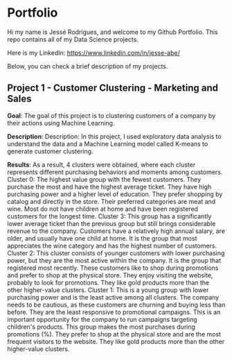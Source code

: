 # Portfolio
Hi my name is Jessé Rodrigues, and welcome to my Github Portfolio.
This repo contains all of my Data Science projects.

Here is my LinkedIn: https://www.linkedin.com/in/jesse-abe/

Below, you can check a brief description of my projects.

## Project 1 - Customer Clustering - Marketing and Sales
**Goal**: The goal of this project is to clustering customers of a company by their actions using Machine Learning.

**Description**: Description: In this project, I used exploratory data analysis to understand the data and a Machine Learning model called K-means to generate customer clustering.

**Results**: As a result, 4 clusters were obtained, where each cluster represents different purchasing behaviors and moments among customers.
Cluster 0: The highest value group with the fewest customers. They purchase the most and have the highest average ticket. They have high purchasing power and a higher level of education. They prefer shopping by catalog and directly in the store. Their preferred categories are meat and wine. Most do not have children at home and have been registered customers for the longest time.
Cluster 3: This group has a significantly lower average ticket than the previous group but still brings considerable revenue to the company. Customers have a relatively high annual salary, are older, and usually have one child at home. It is the group that most appreciates the wine category and has the highest number of customers.
Cluster 2: This cluster consists of younger customers with lower purchasing power, but they are the most active within the company. It is the group that registered most recently. These customers like to shop during promotions and prefer to shop at the physical store. They enjoy visiting the website, probably to look for promotions. They like gold products more than the other higher-value clusters.
Cluster 1: This is a young group with lower purchasing power and is the least active among all clusters. The company needs to be cautious, as these customers are churning and buying less than before. They are the least responsive to promotional campaigns. This is an important opportunity for the company to run campaigns targeting children's products. This group makes the most purchases during promotions (%). They prefer to shop at the physical store and are the most frequent visitors to the website. They like gold products more than the other higher-value clusters.